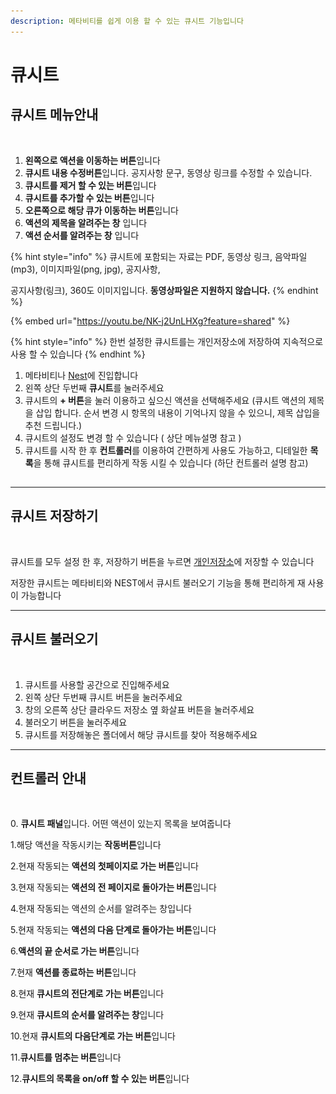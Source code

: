 ```yaml
---
description: 메타비티를 쉽게 이용 할 수 있는 큐시트 기능입니다
---
```


# 큐시트

## 큐시트 메뉴안내

<figure><img src="../.gitbook/assets/스크린샷-2023-11-23-오전-11.20.15.png" alt=""><figcaption></figcaption></figure>

1. **왼쪽으로 액션을 이동하는 버튼**입니다
2. **큐시트 내용 수정버튼**입니다. 공지사항 문구, 동영상 링크를 수정할 수 있습니다.
3. **큐시트를 제거 할 수 있는 버튼**입니다&#x20;
4. **큐시트를 추가할 수 있는 버튼**입니다&#x20;
5. **오른쪽으로 해당 큐가 이동하는 버튼**입니다&#x20;
6. **액션의 제목을 알려주는 창** 입니다
7. **액션 순서를 알려주는 창** 입니다&#x20;

{% hint style="info" %}
큐시트에 포함되는 자료는 PDF, 동영상 링크, 음악파일(mp3), 이미지파일(png, jpg), 공지사항,&#x20;

공지사항(링크), 360도 이미지입니다. **동영상파일은 지원하지 않습니다.**
{% endhint %}

{% embed url="https://youtu.be/NK-j2UnLHXg?feature=shared" %}

{% hint style="info" %}
한번 설정한 큐시트를는 개인저장소에 저장하여 지속적으로 사용 할 수 있습니다&#x20;
{% endhint %}

1. 메타비티나 [Nest](undefined-1-1.md)에 진입합니다
2. 왼쪽 상단 두번째 **큐시트**를 눌러주세요
3. 큐시트의 **+ 버튼**을 눌러 이용하고 싶으신 액션을 선택해주세요 (큐시트 액션의 제목을 삽입 합니다.  순서 변경 시 항목의 내용이 기억나지 않을 수 있으니, 제목 삽입을 추천 드립니다.)
4. 큐시트의 설정도 변경 할 수 있습니다 ( 상단 메뉴설명 참고 )&#x20;
5. 큐시트를 시작 한 후 **컨트롤러**를 이용하여 간편하게 사용도 가능하고, 디테일한 **목록**을 통해 큐시트를 편리하게 작동 시킬 수 있습니다 (하단 컨트롤러 설명 참고)

##

***

## 큐시트 저장하기&#x20;

<figure><img src="../.gitbook/assets/스크린샷-2023-11-23-오후-12.06.14.png" alt=""><figcaption></figcaption></figure>

큐시트를 모두 설정 한 후,  저장하기 버튼을 누르면 [개인저장소](undefined-2-1.md)에 저장할 수 있습니다&#x20;

저장한 큐시트는 메타비티와 NEST에서 큐시트 불러오기 기능을 통해 편리하게 재 사용이 가능합니다&#x20;





***

## 큐시트 불러오기

<figure><img src="../.gitbook/assets/스크린샷 2023-11-23 오후 12.10.09 복사.png" alt=""><figcaption></figcaption></figure>

1. 큐시트를 사용할 공간으로 진입해주세요
2. 왼쪽 상단 두번째 큐시트 버튼을 눌러주세요
3. 창의 오른쪽 상단 클라우드 저장소 옆 화살표 버튼을 눌러주세요
4. 불러오기 버튼을 눌러주세요
5. 큐시트를 저장해놓은 폴더에서 해당 큐시트를 찾아 적용해주세요



***

## 컨트롤러 안내

<figure><img src="../.gitbook/assets/스크린샷-2023-11-23-오전-11.31.31.png" alt=""><figcaption></figcaption></figure>

0\. **큐시트 패널**입니다. 어떤 액션이 있는지 목록을 보여줍니다&#x20;

1.해당 액션을 작동시키는 **작동버튼**입니다

2.현재 작동되는 **액션의 첫페이지로 가는 버튼**입니다

3.현재 작동되는 **액션의 전 페이지로 돌아가는 버튼**입니다&#x20;

4.현재 작동되는 액션의 순서를 알려주는 창입니다&#x20;

5.현재 작동되는 **액션의 다음 단계로 돌아가는 버튼**입니다&#x20;

6.**액션의 끝 순서로 가는 버튼**입니다&#x20;

7.현재 **액션를 종료하는 버튼**입니다&#x20;

8.현재 **큐시트의 전단계로 가는 버튼**입니다&#x20;

9.현재 **큐시트의 순서를 알려주는 창**입니다&#x20;

10.현재 **큐시트의 다음단계로 가는 버튼**입니다&#x20;

11.**큐시트를 멈추는 버튼**입니다&#x20;

12.**큐시트의 목록을 on/off 할 수 있는 버튼**입니다&#x20;







